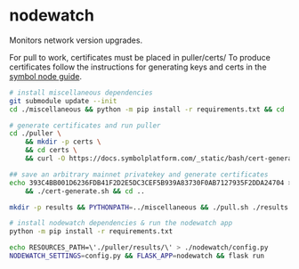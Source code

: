 # nodewatch

Monitors network version upgrades.

For pull to work, certificates must be placed in puller/certs/
To produce certificates follow the instructions for generating keys and certs in the [symbol node guide](https://docs.symbolplatform.com/guides/network/running-a-symbol-node-manually.html).

```sh
# install miscellaneous dependencies
git submodule update --init
cd ./miscellaneous && python -m pip install -r requirements.txt && cd ..

# generate certificates and run puller
cd ./puller \
    && mkdir -p certs \
    && cd certs \
    && curl -O https://docs.symbolplatform.com/_static/bash/cert-generate.sh && chmod +x cert-generate.sh 

## save an arbitrary mainnet privatekey and generate certificates
echo 393C4BB001D6236FDB41F2D2E5DC3CEF5B939A83730F0AB7127935F2DDA24704 >> private.main.txt \
    && ./cert-generate.sh && cd ..

mkdir -p results && PYTHONPATH=../miscellaneous && ./pull.sh ./results 10 && cd ..

# install nodewatch dependencies & run the nodewatch app
python -m pip install -r requirements.txt

echo RESOURCES_PATH=\'./puller/results/\' > ./nodewatch/config.py
NODEWATCH_SETTINGS=config.py && FLASK_APP=nodewatch && flask run
```

